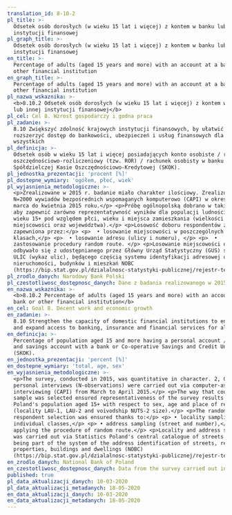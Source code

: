 ```yaml
---
translation_id: 8-10-2
pl_title: >-
  Odsetek osób dorosłych (w wieku 15 lat i więcej) z kontem w banku lub innej
  instytucji finansowej
pl_graph_title: >-
  Odsetek osób dorosłych (w wieku 15 lat i więcej) z kontem w banku lub innej
  instytucji finansowej
en_title: >-
  Percentage of adults (aged 15 years and more) with an account at a bank or
  other financial institution
en_graph_title: >-
  Percentage of adults (aged 15 years and more) with an account at a bank or
  other financial institution
pl_nazwa_wskaznika: >-
  <b>8.10.2 Odsetek osób dorosłych (w wieku 15 lat i więcej) z kontem w banku
  lub innej instytucji finansowej</b>
pl_cel: Cel 8. Wzrost gospodarczy i godna praca
pl_zadanie: >-
  8.10 Zwiększyć zdolność krajowych instytucji finansowych, by ułatwić i
  rozszerzyć dostęp do bankowości, ubezpieczeń i usług finansowych dla
  wszystkich
pl_definicja: >-
  Odsetek osób w wieku 15 lat i więcej posiadających konto osobiste / rachunek
  oszczędnościowo-rozliczeniowy (tzw. ROR) / rachunek osobisty w banku lub
  Spółdzielczej Kasie Oszczędnościowo-Kredytowej (SKOK).
pl_jednostka_prezentacji: 'procent [%]'
pl_dostepne_wymiary: 'ogółem, płeć, wiek'
pl_wyjasnienia_metodologiczne: >-
  <p>Zrealizowane w 2015 r. badanie miało charakter ilościowy. Zrealizowano
  N=2000 wywiadów bezpośrednich wspomaganych komputerowo (CAPI) w okresie od
  marca do kwietnia 2015 roku.</p> <p>Próbę ogólnopolską dobrano w taki sposób,
  aby zapewnić zarówno reprezentatywność wyników dla populacji ludności Polski w
  wieku 15+ pod względem płci, wieku i miejsca zamieszkania (wielkości
  miejscowości oraz województwa).</p> <p>Losowość doboru respondentów została
  zapewniona przez:</p> <p>  • losowanie miejscowości w poszczególnych
  klasach,</p> <p>  • losowanie adresu (ulicy i numeru), </p> <p>  •
  zastosowanie procedury random route. </p> <p>Losowanie miejscowości oraz ulic
  odbywało się z udostępnianego przez Główny Urząd Statystyczny (GUS) systemu
  ULIC (wykaz ulic), będącego częścią systemu identyfikacji adresowej ulic,
  nieruchomości, budynków i mieszkań NOBC
  (https://bip.stat.gov.pl/dzialalnosc-statystyki-publicznej/rejestr-teryt/zakres-rejestru-teryt/).</p>
pl_zrodlo_danych: Narodowy Bank Polski
pl_czestotliwosc_dostępnosc_danych: Dane z badania realizowanego w 2015 roku.
en_nazwa_wskaznika: >-
  <b>8.10.2 Percentage of adults (aged 15 years and more) with an account at a
  bank or other financial institution</b>
en_cel: Goal 8. Decent work and economic growth
en_zadanie: >-
  8.10 Strengthen the capacity of domestic financial institutions to encourage
  and expand access to banking, insurance and financial services for all
en_definicja: >-
  Percentage of population aged 15 and more having a personal account / checking
  and savings account with a bank or Co-operative Savings and Credit Union
  (SKOK).
en_jednostka_prezentacji: 'percent [%]'
en_dostepne_wymiary: 'total, age, sex'
en_wyjasnienia_metodologiczne: >-
  <p>The survey, conducted in 2015, was quantitative in character. 2, 000
  personal interviews (N-observations) were carried out via computer-assisted
  interviewing (CAPI) from March to April 2015.</p> <p>The way that country-wide
  sample was selected ensured representativeness of the survey results for
  Poland's population aged 15+ with respect to sex, age and place of residence
  (locality LAU-1, LAU-2 and voivodship NUTS-2 size).</p> <p>The randomness in
  respondent selection was ensured thanks to:</p> <p> • locality sampling in
  individual classes,</p> <p> • address sampling (street and number),</p> <p> •
  applying the procedure of random route.</p> <p>Locality and address sampling
  was carried out via Statistics Poland's central catalogue of streets (ULIC),
  being part of the system of the address identification of streets, real
  properties, buildings and dwellings (NOBC)
  (https://bip.stat.gov.pl/dzialalnosc-statystyki-publicznej/rejestr-teryt/zakres-rejestru-teryt/).</p>
en_zrodlo_danych: National Bank of Poland
en_czestotliwosc_dostępnosc_danych: Data from the survey carried out in 2015.
published: true
pl_data_aktualizacji_danych: 10-03-2020
pl_data_aktualizacji_metadanych: 18-05-2020
en_data_aktualizacji_danych: 10-03-2020
en_data_aktualizacji_metadanych: 18-05-2020
---
```

